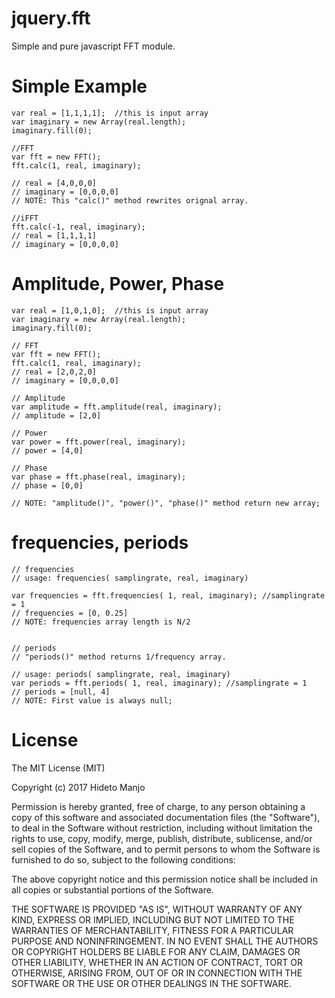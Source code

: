 # jquery.fft
Simple and pure javascript FFT module.

# Simple Example
	var real = [1,1,1,1];  //this is input array
	var imaginary = new Array(real.length); 
	imaginary.fill(0);   
	
	//FFT
	var fft = new FFT();
	fft.calc(1, real, imaginary);

	// real = [4,0,0,0]
	// imaginary = [0,0,0,0]
	// NOTE: This "calc()" method rewrites orignal array.

	//iFFT
	fft.calc(-1, real, imaginary);
	// real = [1,1,1,1]
	// imaginary = [0,0,0,0]

# Amplitude, Power, Phase
	var real = [1,0,1,0];  //this is input array
	var imaginary = new Array(real.length); 
	imaginary.fill(0); 
	
	// FFT
	var fft = new FFT();
	fft.calc(1, real, imaginary);
	// real = [2,0,2,0]
	// imaginary = [0,0,0,0]

	// Amplitude
	var amplitude = fft.amplitude(real, imaginary);
	// amplitude = [2,0]

	// Power
	var power = fft.power(real, imaginary);
	// power = [4,0]

	// Phase
	var phase = fft.phase(real, imaginary);
	// phase = [0,0]

	// NOTE: "amplitude()", "power()", "phase()" method return new array;


# frequencies, periods
	
	// frequencies
	// usage: frequencies( samplingrate, real, imaginary)

	var frequencies = fft.frequencies( 1, real, imaginary); //samplingrate = 1
	// frequencies = [0, 0.25] 
	// NOTE: frequencies array length is N/2


	// periods 
	// "periods()" method returns 1/frequency array.

	// usage: periods( samplingrate, real, imaginary)
	var periods = fft.periods( 1, real, imaginary); //samplingrate = 1
	// periods = [null, 4]
	// NOTE: First value is always null; 

# License 

The MIT License (MIT)

Copyright (c) 2017 Hideto Manjo

Permission is hereby granted, free of charge, to any person obtaining a copy
of this software and associated documentation files (the "Software"), to deal
in the Software without restriction, including without limitation the rights
to use, copy, modify, merge, publish, distribute, sublicense, and/or sell
copies of the Software, and to permit persons to whom the Software is
furnished to do so, subject to the following conditions:

The above copyright notice and this permission notice shall be included in all
copies or substantial portions of the Software.

THE SOFTWARE IS PROVIDED "AS IS", WITHOUT WARRANTY OF ANY KIND, EXPRESS OR
IMPLIED, INCLUDING BUT NOT LIMITED TO THE WARRANTIES OF MERCHANTABILITY,
FITNESS FOR A PARTICULAR PURPOSE AND NONINFRINGEMENT. IN NO EVENT SHALL THE
AUTHORS OR COPYRIGHT HOLDERS BE LIABLE FOR ANY CLAIM, DAMAGES OR OTHER
LIABILITY, WHETHER IN AN ACTION OF CONTRACT, TORT OR OTHERWISE, ARISING FROM,
OUT OF OR IN CONNECTION WITH THE SOFTWARE OR THE USE OR OTHER DEALINGS IN THE
SOFTWARE.

